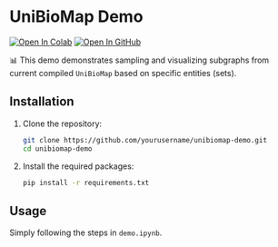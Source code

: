 # UniBioMap Demo
[![Open In Colab](https://colab.research.google.com/assets/colab-badge.svg)](https://colab.research.google.com/github/xfd997700/unibiomap-demo/blob/main/demo.ipynb)
[![Open In GitHub](https://img.shields.io/badge/Open%20in-GitHub-black?logo=github)](https://github.com/xfd997700/unibiomap_demo)

📊 This demo demonstrates sampling and visualizing subgraphs from current compiled `UniBioMap` based on specific entities (sets).


## Installation

1. Clone the repository:
    ```bash
    git clone https://github.com/yourusername/unibiomap-demo.git
    cd unibiomap-demo
    ```

2. Install the required packages:
    ```bash
    pip install -r requirements.txt
    ```

## Usage
Simply following the steps in `demo.ipynb`.